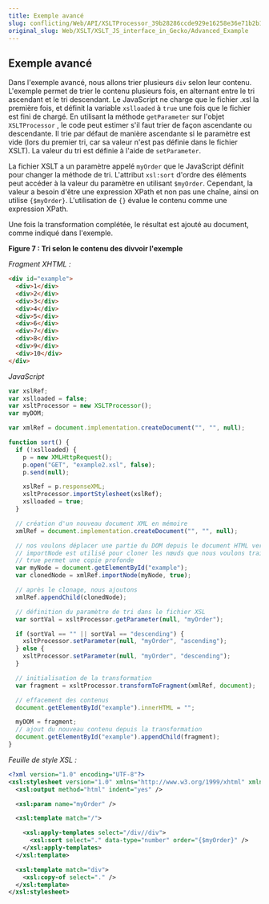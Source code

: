 ```yaml
---
title: Exemple avancé
slug: conflicting/Web/API/XSLTProcessor_39b28286ccde929e16258e36e71b2b15
original_slug: Web/XSLT/XSLT_JS_interface_in_Gecko/Advanced_Example
---
```


## Exemple avancé

Dans l'exemple avancé, nous allons trier plusieurs `div` selon leur contenu. L'exemple permet de trier le contenu plusieurs fois, en alternant entre le tri ascendant et le tri descendant. Le JavaScript ne charge que le fichier .xsl la première fois, et définit la variable `xslloaded` à `true` une fois que le fichier est fini de chargé. En utilisant la méthode `getParameter` sur l'objet `XSLTProcessor` , le code peut estimer s'il faut trier de façon ascendante ou descendante. Il trie par défaut de manière ascendante si le paramètre est vide (lors du premier tri, car sa valeur n'est pas définie dans le fichier XSLT). La valeur du tri est définie à l'aide de `setParameter`.

La fichier XSLT a un paramètre appelé `myOrder` que le JavaScript définit pour changer la méthode de tri. L'attribut `xsl:sort` d'ordre des éléments peut accéder à la valeur du paramètre en utilisant `$myOrder`. Cependant, la valeur a besoin d'être une expression XPath et non pas une chaîne, ainsi on utilise `{$myOrder}`. L'utilisation de `{}` évalue le contenu comme une expression XPath.

Une fois la transformation complétée, le résultat est ajouté au document, comme indiqué dans l'exemple.

**Figure 7&nbsp;: Tri selon le contenu des divvoir l'exemple**

_Fragment XHTML&nbsp;:_

```html
<div id="example">
  <div>1</div>
  <div>2</div>
  <div>3</div>
  <div>4</div>
  <div>5</div>
  <div>6</div>
  <div>7</div>
  <div>8</div>
  <div>9</div>
  <div>10</div>
</div>
```

_JavaScript_

```js
var xslRef;
var xslloaded = false;
var xsltProcessor = new XSLTProcessor();
var myDOM;

var xmlRef = document.implementation.createDocument("", "", null);

function sort() {
  if (!xslloaded) {
    p = new XMLHttpRequest();
    p.open("GET", "example2.xsl", false);
    p.send(null);

    xslRef = p.responseXML;
    xsltProcessor.importStylesheet(xslRef);
    xslloaded = true;
  }

  // création d'un nouveau document XML en mémoire
  xmlRef = document.implementation.createDocument("", "", null);

  // nos voulons déplacer une partie du DOM depuis le document HTML vers le document XML.
  // importNode est utilisé pour cloner les nœuds que nous voulons traiter via XSLT
  // true permet une copie profonde
  var myNode = document.getElementById("example");
  var clonedNode = xmlRef.importNode(myNode, true);

  // après le clonage, nous ajoutons
  xmlRef.appendChild(clonedNode);

  // définition du paramètre de tri dans le fichier XSL
  var sortVal = xsltProcessor.getParameter(null, "myOrder");

  if (sortVal == "" || sortVal == "descending") {
    xsltProcessor.setParameter(null, "myOrder", "ascending");
  } else {
    xsltProcessor.setParameter(null, "myOrder", "descending");
  }

  // initialisation de la transformation
  var fragment = xsltProcessor.transformToFragment(xmlRef, document);

  // effacement des contenus
  document.getElementById("example").innerHTML = "";

  myDOM = fragment;
  // ajout du nouveau contenu depuis la transformation
  document.getElementById("example").appendChild(fragment);
}
```

_Feuille de style XSL&nbsp;:_

```xml
<?xml version="1.0" encoding="UTF-8"?>
<xsl:stylesheet version="1.0" xmlns="http://www.w3.org/1999/xhtml" xmlns:html="http://www.w3.org/1999/xhtml" xmlns:xsl="http://www.w3.org/1999/XSL/Transform">
  <xsl:output method="html" indent="yes" />

  <xsl:param name="myOrder" />

  <xsl:template match="/">

    <xsl:apply-templates select="/div//div">
      <xsl:sort select="." data-type="number" order="{$myOrder}" />
    </xsl:apply-templates>
  </xsl:template>

  <xsl:template match="div">
    <xsl:copy-of select="." />
  </xsl:template>
</xsl:stylesheet>
```
